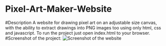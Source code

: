 # Pixel-Art-Maker-Website
#Description
A website for drawing pixel art on an adjustable size canvas, with the ability to extract drawings into PNG images too using only html, css and javascript.
To run the project just open index.html to your browser.
#Screenshot of the project:
![Screenshot of the website](/pixelArtMaker.png?raw=true "Pixel Art Maker")
